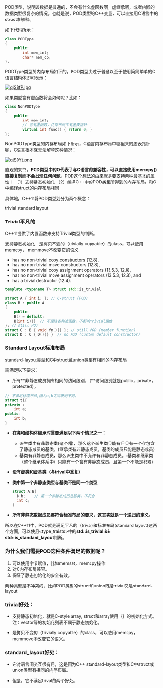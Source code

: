 POD类型，说明该数据是普通的，不会有什么虚函数啊，虚继承啊，或者内嵌的数据类型很复杂的情况。也就是说，POD类型的C++变量，可以直接用C语言中的struct来解释。

如下代码所示：

```CPP
class PODType
{
    public:
        int mem_int;
        char* mem_cp;
};
```

PODType类型的内存布局如下的，POD类型太过于普通以至于使用简简单单的C语言结构体即可表示：

[![qjSBfP.jpg](https://s1.ax1x.com/2022/04/06/qjSBfP.jpg)](https://imgtu.com/i/qjSBfP)

如果类型含有虚函数将会如何呢？比如：

```CPP
class NonPODType
{
    public:
        int mem_int;
        // 含有虚函数，内存布局中有虚表指针
        virtual int func() { return 0; }
};
```


NonPODType类型的内存布局如下所示，C语言内存布局中哪里来的虚表指针呢，C语言根本就无法解释这种情况：

[![qjS0Yt.png](https://s1.ax1x.com/2022/04/06/qjS0Yt.png)](https://imgtu.com/i/qjS0Yt)

直观的来书，**POD类型中的O代表了与C语言的兼容性，可以直接使用memcpy()直接复制而不会出现任何问题**。POD这个想法的由来就是要支持两种最基本的属性：
（1）支持静态初始化
（2）编译C++中的POD类型所得到的内存布局，和C中编译struct的内存布局相同

具体地，C++11将POD类型划分为两个概念：

trivial
standard layout

### Trivial平凡的

C++11提供了内置函数来支持Trivial类型的判断。

支持静态初始化，是拷贝不变的（trivially copyable）的class，可以使用memcpy， memmove不改变它的语义

- has no non-trivial [copy constructors](https://www.zhihu.com/search?q=copy+constructors&search_source=Entity&hybrid_search_source=Entity&hybrid_search_extra={"sourceType"%3A"answer"%2C"sourceId"%3A61877180}) (12.8),
- has no non-trivial move constructors (12.8),
- has no non-trivial copy assignment operators (13.5.3, 12.8),
- has no non-trivial move assignment operators (13.5.3, 12.8), and
- has a trivial destructor (12.4).

```cpp
template <typename T> struct std::is_trivial
    
struct A { int i; }; // C-struct (POD)
class B : public A 
{
    public:
    B() = default; 
    B(int i){}	// 不是缺省构造函数，不影响trivial属性
}; // still POD
struct C : B { void fn(){} }; // still POD (member function)
struct D : C { D(){} }; // no POD (custom default constructor)
```

### Standard Layout标准布局

standard-layout类型和C中struct或union类型有相同的内存布局

需满足以下要求：

- 所有**非静态成员拥有相同的访问级别，（**访问级别就是public，private，protected），

```cpp
// 不满足标准布局,因为a,b访问级别不同。
struct t1{
private : 
	int a; 
public:
	int b;
}
```

- **在类和结构体继承时需要满足以下两个情况之一：**

  - 派生类中有非静态类(这个槽)，那么这个派生类只能有且只有一个仅包含了静态成员的基类。(继承类有非静态成员，基类的成员只能是静态成员)
  - 基类有非静态成员，那么派生类中不允许有非静态成员。(基类和继承类（整个继承体系中）只能有一个含有非静态成员，且第一个不能是积累)

- **没有虚类和虚基类（与trival中重复）**

- **类中第一个非静态类型与基类不是同一个类型**

  ```c++
  struct A:B{
  	B b;	// 第一个非静态成员是基类，不符合
  	int c;
  }
  ```

- **所有非静态数据成员都符合标准布局的要求，这其实就是一个递归的定义。**



所以在C++11中，POD就是满足平凡的（trival)和标准布局(standard layout)这两个方面。可以使用<type_traists>中的**std::is_trivial && std::is_standard_layout**判断。



### 为什么我们需要POD这种条件满足的数据呢？

1. 可以使用字节赋值，比如memset，memcpy操作
2. 对C内存布局兼容。
3. 保证了静态初始化的安全有效。



两种类型是不冲突的，比如POD类型的struct和union既是trivial又是standard-layout

### trivial好处：

- 支持静态初始化，就是C-style array, struct和array<int>使用｛｝的初始化方式。注：vector等的初始化列表不属于静态初始化。

- 是拷贝不变的（trivially copyable）的class，可以使用memcpy， memmove不改变它的语义。

### standard_layout好处：

- 它对语言间交互很有用，这是因为C++ standard-layout类型和C中struct或union类型有相同的内存布局。

- 但是，它不满足trival的两个好处。
